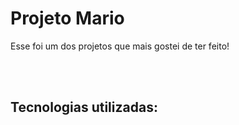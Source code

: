 <h1>Projeto Mario</h1>
<p>Esse foi um dos projetos que mais gostei de ter feito!</p>
<br>
<br>
<h2>Tecnologias utilizadas:</h2>
<p>
  
</p>
